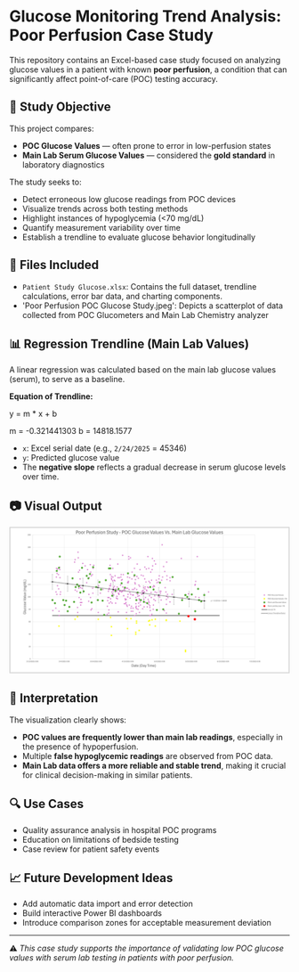 # Glucose Monitoring Trend Analysis: Poor Perfusion Case Study

This repository contains an Excel-based case study focused on analyzing glucose values in a patient with known **poor perfusion**, a condition that can significantly affect point-of-care (POC) testing accuracy.

## 🧬 Study Objective

This project compares:
- **POC Glucose Values** — often prone to error in low-perfusion states
- **Main Lab Serum Glucose Values** — considered the **gold standard** in laboratory diagnostics

The study seeks to:
- Detect erroneous low glucose readings from POC devices
- Visualize trends across both testing methods
- Highlight instances of hypoglycemia (<70 mg/dL)
- Quantify measurement variability over time
- Establish a trendline to evaluate glucose behavior longitudinally

## 📁 Files Included

- `Patient Study Glucose.xlsx`: Contains the full dataset, trendline calculations, error bar data, and charting components.
- 'Poor Perfusion POC Glucose Study.jpeg': Depicts a scatterplot of data collected from POC Glucometers and Main Lab Chemistry analyzer

## 📊 Regression Trendline (Main Lab Values)

A linear regression was calculated based on the main lab glucose values (serum), to serve as a baseline.

**Equation of Trendline:**

y = m * x + b

m = -0.321441303
b = 14818.1577


- `x`: Excel serial date (e.g., `2/24/2025` = 45346)
- `y`: Predicted glucose value
- The **negative slope** reflects a gradual decrease in serum glucose levels over time.

## 📷 Visual Output

![Final Glucose Chart](https://github.com/khangsheng1/MT-Work/blob/main/Glucose_Perfusion_Issue/Poor%20Perfusion%20POC%20Glucose%20Study.jpg)

## 🧠 Interpretation

The visualization clearly shows:
- **POC values are frequently lower than main lab readings**, especially in the presence of hypoperfusion.
- Multiple **false hypoglycemic readings** are observed from POC data.
- **Main Lab data offers a more reliable and stable trend**, making it crucial for clinical decision-making in similar patients.

## 🔍 Use Cases

- Quality assurance analysis in hospital POC programs
- Education on limitations of bedside testing
- Case review for patient safety events

## 📈 Future Development Ideas

- Add automatic data import and error detection
- Build interactive Power BI dashboards
- Introduce comparison zones for acceptable measurement deviation

---

⚠️ *This case study supports the importance of validating low POC glucose values with serum lab testing in patients with poor perfusion.*


